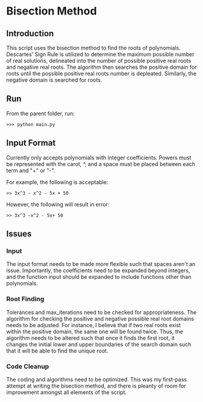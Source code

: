 # Bisection Method

## Introduction
This script uses the bisection method to find the roots of polynomials. Descartes' Sign Rule is utilized to determine the maximum possible number of real solutions, delineated into the number of possible positive real roots and negative real roots. The algorithm then searches the positive domain for roots until the possible positive real roots number is depleated. Similarly, the negative domain is searched for roots.

## Run
From the parent folder, run:

    >>> python main.py

## Input Format
Currently only accepts polynomials with integer coefficients. Powers must be represented with the carot, ^, and a space must be placed between each term and "+" or "-".

For example, the following is acceptable:

    >> 3x^3 - x^2 - 5x + 50
  
However, the following will result in error:

    >> 3x^3 -x^2 - 5x+ 50

## Issues
### Input
The input format needs to be made more flexible such that spaces aren't an issue. Importantly, the coefficients need to be expanded beyond integers, and the function input should be expanded to include functions other than polynomials.

### Root Finding
Tolerances and max_iterations need to be checked for appropriateness. The algorithm for checking the positive and negative possible real root domains needs to be adjusted. For instance, I believe that if two real roots exist within the positive domain, the same one will be found twice. Thus, the algorithm needs to be altered such that once it finds the first root, it changes the initial lower and upper boundaries of the search domain such that it will be able to find the unique root.

### Code Cleanup
The coding and algorithms need to be optimized. This was my first-pass attempt at writing the bisection method, and there is pleanty of room for improvement amongst all elements of the script. 
